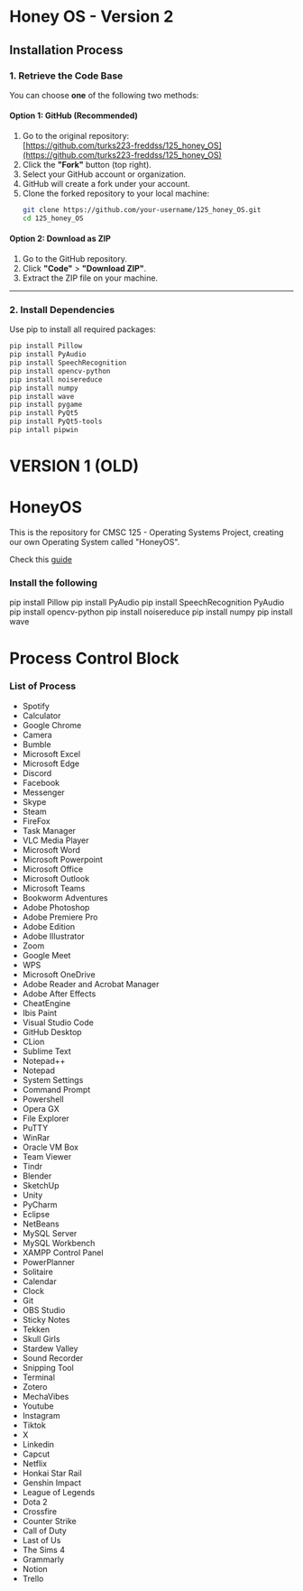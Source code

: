 # Honey OS - Version 2

## Installation Process

### 1. Retrieve the Code Base

You can choose **one** of the following two methods:

#### Option 1: GitHub (Recommended)
1. Go to the original repository:  
   [https://github.com/turks223-freddss/125_honey_OS](https://github.com/turks223-freddss/125_honey_OS)
2. Click the **"Fork"** button (top right).
3. Select your GitHub account or organization.
4. GitHub will create a fork under your account.
5. Clone the forked repository to your local machine:
    ```bash
    git clone https://github.com/your-username/125_honey_OS.git
    cd 125_honey_OS
    ```

#### Option 2: Download as ZIP
1. Go to the GitHub repository.
2. Click **"Code"** > **"Download ZIP"**.
3. Extract the ZIP file on your machine.

---

### 2. Install Dependencies

Use pip to install all required packages:

```bash
pip install Pillow
pip install PyAudio
pip install SpeechRecognition
pip install opencv-python
pip install noisereduce
pip install numpy
pip install wave
pip install pygame
pip install PyQt5
pip install PyQt5-tools
pip intall pipwin
```


# VERSION 1 (OLD)
# HoneyOS
This is the repository for CMSC 125 - Operating Systems Project, creating our own Operating System called "HoneyOS".

Check this [guide](https://docs.google.com/document/d/1kUrzteYyx8auVWL5AXtdf-8Lij3zD1IXBRL9RHT7Ho8/edit?usp=sharing)


### Install the following
pip install Pillow
pip install PyAudio
pip install SpeechRecognition PyAudio 
pip install opencv-python
pip install noisereduce
pip install numpy
pip install wave

# Process Control Block
### List of Process
* Spotify
* Calculator
* Google Chrome
* Camera
* Bumble
* Microsoft Excel
* Microsoft Edge
* Discord
* Facebook
* Messenger
* Skype
* Steam
* FireFox
* Task Manager
* VLC Media Player
* Microsoft Word
* Microsoft Powerpoint
* Microsoft Office
* Microsoft Outlook
* Microsoft Teams
* Bookworm Adventures
* Adobe Photoshop
* Adobe Premiere Pro
* Adobe Edition
* Adobe Illustrator
* Zoom
* Google Meet
* WPS
* Microsoft OneDrive
* Adobe Reader and Acrobat Manager
* Adobe After Effects
* CheatEngine
* Ibis Paint
* Visual Studio Code
* GitHub Desktop
* CLion
* Sublime Text
* Notepad++
* Notepad
* System Settings
* Command Prompt 
* Powershell
* Opera GX
* File Explorer
* PuTTY
* WinRar
* Oracle VM Box
* Team Viewer
* Tindr
* Blender
* SketchUp
* Unity
* PyCharm
* Eclipse
* NetBeans
* MySQL Server
* MySQL Workbench
* XAMPP Control Panel
* PowerPlanner
* Solitaire
* Calendar
* Clock
* Git
* OBS Studio
* Sticky Notes
* Tekken
* Skull Girls
* Stardew Valley
* Sound Recorder
* Snipping Tool
* Terminal
* Zotero
* MechaVibes
* Youtube
* Instagram
* Tiktok
* X
* Linkedin
* Capcut
* Netflix
* Honkai Star Rail
* Genshin Impact
* League of Legends
* Dota 2
* Crossfire
* Counter Strike
* Call of Duty
* Last of Us
* The Sims 4
* Grammarly
* Notion
* Trello

